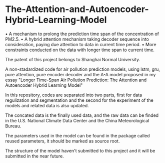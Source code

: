# The-Attention-and-Autoencoder-Hybrid-Learning-Model
• A mechanism to prolong the prediction time span of the concentration of PM2.5. 
• A hybrid attention mechanism taking decoder sequence into consideration, paying due attention to data in current time period. 
• More constraints conducted on the data with longer time span to current time.

The patent of this project belongs to Shanghai Normal University.

A non-stadardized code for air pollution prediction models, using lstm, gru, pure attention, pure encoder decoder and the A-A model proposed in my essay "Longer Time-Span Air Pollution Prediction: The Attention and Autoencoder Hybrid Learning Model"

In this repository, codes are separated into two parts, first for data regulization and segmentation and the second for the experiment of the models and related data is also updated.

The concated data is the finally used data, and the raw data can be finded in the U.S. National Climate Data Center and the China Meteorological Bureau.

The parameters used in the model can be found in the package called reused parameters, it should be marked as source root.

The structure of the model haven't submitted to this project and it will be submitted in the near future.
